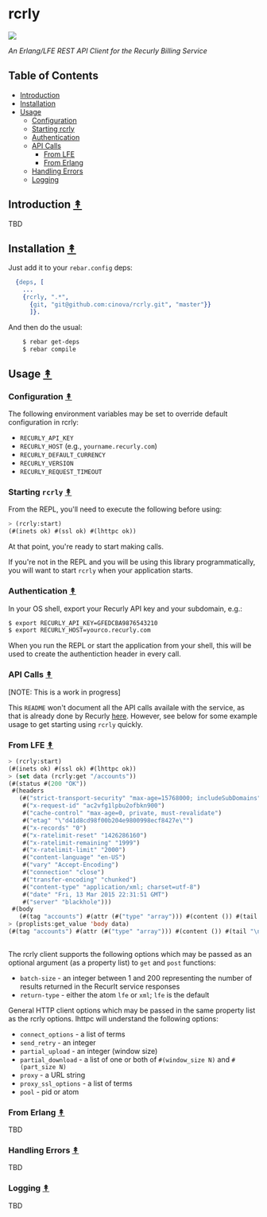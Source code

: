 # rcrly

<img src="resources/images/recurly-logo-small.png" />

*An Erlang/LFE REST API Client for the Recurly Billing Service*

## Table of Contents

* [Introduction](#introduction-)
* [Installation](#installation-)
* [Usage](#usage-)
  * [Configuration](#configuration-)
  * [Starting rcrly](#starting-rcrly-)
  * [Authentication](#authentication-)
  * [API Calls](#api-calls-)
    * [From LFE](#from-lfe-)
    * [From Erlang](#from-erlang-)
  * [Handling Errors](#handling-errors-)
  * [Logging](#loggin-)


## Introduction [&#x219F;](#table-of-contents)

TBD


## Installation [&#x219F;](#table-of-contents)

Just add it to your ``rebar.config`` deps:

```erlang
  {deps, [
    ...
    {rcrly, ".*",
      {git, "git@github.com:cinova/rcrly.git", "master"}}
      ]}.
```

And then do the usual:

```bash
    $ rebar get-deps
    $ rebar compile
```


## Usage [&#x219F;](#table-of-contents)

### Configuration [&#x219F;](#table-of-contents)

The following environment variables may be set to override default configuration
in rcrly:

* ``RECURLY_API_KEY``
* ``RECURLY_HOST`` (e.g., ``yourname.recurly.com``)
* ``RECURLY_DEFAULT_CURRENCY``
* ``RECURLY_VERSION``
* ``RECURLY_REQUEST_TIMEOUT``

### Starting ``rcrly`` [&#x219F;](#table-of-contents)

From the REPL, you'll need to execute the following before using:

```lisp
> (rcrly:start)
(#(inets ok) #(ssl ok) #(lhttpc ok))
```
At that point, you're ready to start making calls.

If you're not in the REPL and you will be using this library programmatically,
you will want to start ``rcrly`` when your application starts.


### Authentication [&#x219F;](#table-of-contents)

In your OS shell, export your Recurly API key and your subdomain, e.g.:

```bash
$ export RECURLY_API_KEY=GFEDCBA9876543210
$ export RECURLY_HOST=yourco.recurly.com
```

When you run the REPL or start the application from your shell, this will be
used to create the authentiction header in every call.


### API Calls [&#x219F;](#table-of-contents)

[NOTE: This is a work in progress]

This ``README`` won't document all the API calls availale with the service, as
that is already done by Recurly [here](https://docs.recurly.com/api/).
However, see below for some example usage to get starting using ``rcrly``
quickly.


### From LFE [&#x219F;](#table-of-contents)

```lisp
> (rcrly:start)
(#(inets ok) #(ssl ok) #(lhttpc ok))
> (set data (rcrly:get "/accounts"))
(#(status #(200 "OK"))
 #(headers
   (#("strict-transport-security" "max-age=15768000; includeSubDomains")
    #("x-request-id" "ac2vfg1lpbu2ofbkn900")
    #("cache-control" "max-age=0, private, must-revalidate")
    #("etag" "\"d41d8cd98f00b204e9800998ecf8427e\"")
    #("x-records" "0")
    #("x-ratelimit-reset" "1426286160")
    #("x-ratelimit-remaining" "1999")
    #("x-ratelimit-limit" "2000")
    #("content-language" "en-US")
    #("vary" "Accept-Encoding")
    #("connection" "close")
    #("transfer-encoding" "chunked")
    #("content-type" "application/xml; charset=utf-8")
    #("date" "Fri, 13 Mar 2015 22:31:51 GMT")
    #("server" "blackhole")))
 #(body
   (#(tag "accounts") #(attr (#("type" "array"))) #(content ()) #(tail "\n"))))
> (proplists:get_value 'body data)
(#(tag "accounts") #(attr (#("type" "array"))) #(content ()) #(tail "\n"))
  
```

The rcrly client supports the following options which may be passed as
an optional argument (as a property list) to ``get`` and ``post``
functions:
* ``batch-size`` - an integer between 1 and 200 representing the number of
  results returned in the Recurlt service responses
* ``return-type`` - either the atom ``lfe`` or ``xml``; ``lfe`` is the default

General HTTP client options which may be passed in the same property list
as the rcrly options. lhttpc will understand the following options:
* ``connect_options`` - a list of terms
* ``send_retry`` - an integer
* ``partial_upload`` - an integer (window size)
* ``partial_download`` - a list of one or both of ``#(window_size N)`` and ``#(part_size N)``
* ``proxy`` - a URL string
* ``proxy_ssl_options`` - a list of terms
* ``pool`` - pid or atom


### From Erlang [&#x219F;](#table-of-contents)

TBD


### Handling Errors [&#x219F;](#table-of-contents)

TBD


### Logging [&#x219F;](#table-of-contents)

TBD
